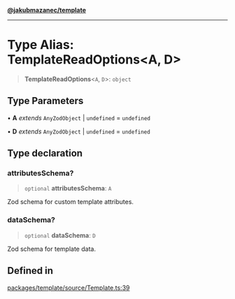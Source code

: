 [**@jakubmazanec/template**](../README.md)

---

# Type Alias: TemplateReadOptions\<A, D\>

> **TemplateReadOptions**\<`A`, `D`\>: `object`

## Type Parameters

• **A** _extends_ `AnyZodObject` \| `undefined` = `undefined`

• **D** _extends_ `AnyZodObject` \| `undefined` = `undefined`

## Type declaration

### attributesSchema?

> `optional` **attributesSchema**: `A`

Zod schema for custom template attributes.

### dataSchema?

> `optional` **dataSchema**: `D`

Zod schema for template data.

## Defined in

[packages/template/source/Template.ts:39](https://github.com/jakubmazanec/tools/blob/92d3fc1374d1ad6d45198d05d061e0f856a89434/packages/template/source/Template.ts#L39)

